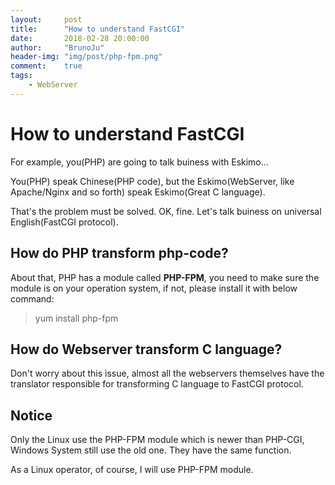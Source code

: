 ```yaml
---
layout:     post
title:      "How to understand FastCGI"
date:       2018-02-28 20:00:00
author:     "BrunoJu"
header-img: "img/post/php-fpm.png"
comment:    true
tags:
    - WebServer
---
```


# How to understand FastCGI

For example, you(PHP) are going to talk buiness with Eskimo...

You(PHP) speak Chinese(PHP code), but the Eskimo(WebServer, like Apache/Nginx and so forth) speak Eskimo(Great C language).

That's the problem must be solved.
OK, fine. Let's talk buiness on universal English(FastCGI protocol).

## How do PHP transform php-code?
About that, PHP has a module called **PHP-FPM**, you need to make sure the module is on your operation system, if not, please install it with below command:

> yum install php-fpm

## How do Webserver transform C language?
Don't worry about this issue, almost all the webservers themselves have the translator responsible for transforming C language to FastCGI protocol.

## Notice
Only the Linux use the PHP-FPM module which is newer than PHP-CGI, Windows System still use the old one.
They have the same function.

As a Linux operator, of course, I will use PHP-FPM module.
